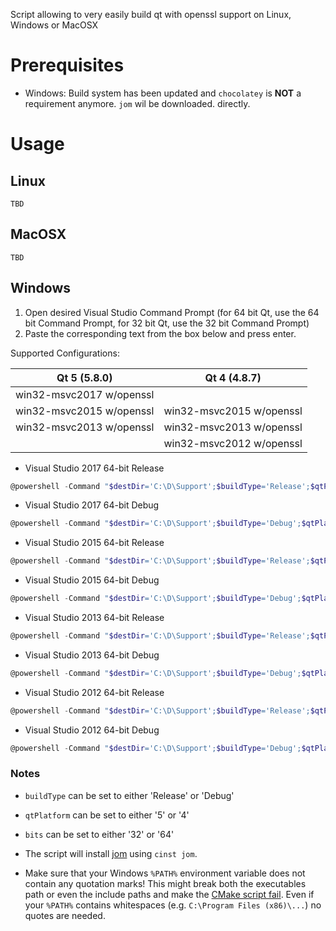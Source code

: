 Script allowing to very easily build qt with openssl support on Linux, Windows or MacOSX

Prerequisites
=============

* Windows: Build system has been updated and `chocolatey` is **NOT** a requirement anymore. `jom` wil be downloaded.
directly.

Usage
=====

Linux
-----

```
TBD
```

MacOSX
------

```
TBD
```

Windows
-------

1. Open desired Visual Studio Command Prompt (for 64 bit Qt, use the 64 bit Command Prompt, for 32 bit Qt, use the 32 bit Command Prompt)
2. Paste the corresponding text from the box below and press enter.

Supported Configurations:

| Qt 5 (5.8.0)            | Qt 4 (4.8.7)            |
| ------------------------|:-----------------------:|
| win32-msvc2017 w/openssl|                         |
| win32-msvc2015 w/openssl| win32-msvc2015 w/openssl|
| win32-msvc2013 w/openssl| win32-msvc2013 w/openssl|
|                         | win32-msvc2012 w/openssl|

* Visual Studio 2017 64-bit Release

```PowerShell
@powershell -Command "$destDir='C:\D\Support';$buildType='Release';$qtPlatform='win32-msvc2017';$qtVersion='5';$bits='64';iex ((new-object net.webclient).DownloadString('https://raw.githubusercontent.com/jcfr/qt-easy-build/4.8.7-5.8.0/windows_build_qt.ps1'))"
```

* Visual Studio 2017 64-bit Debug

```PowerShell
@powershell -Command "$destDir='C:\D\Support';$buildType='Debug';$qtPlatform='win32-msvc2017';$qtVersion='5';$bits='64';iex ((new-object net.webclient).DownloadString('https://raw.githubusercontent.com/jcfr/qt-easy-build/4.8.7-5.8.0/windows_build_qt.ps1'))"
```

* Visual Studio 2015 64-bit Release

```PowerShell
@powershell -Command "$destDir='C:\D\Support';$buildType='Release';$qtPlatform='win32-msvc2015';$qtVersion='5';$bits='64';iex ((new-object net.webclient).DownloadString('https://raw.githubusercontent.com/jcfr/qt-easy-build/4.8.7-5.8.0/windows_build_qt.ps1'))"
```

* Visual Studio 2015 64-bit Debug

```PowerShell
@powershell -Command "$destDir='C:\D\Support';$buildType='Debug';$qtPlatform='win32-msvc2015';$qtVersion='5';$bits='64';iex ((new-object net.webclient).DownloadString('https://raw.githubusercontent.com/jcfr/qt-easy-build/4.8.7-5.8.0/windows_build_qt.ps1'))"
```

* Visual Studio 2013 64-bit Release

```PowerShell
@powershell -Command "$destDir='C:\D\Support';$buildType='Release';$qtPlatform='win32-msvc2013';$qtVersion='4';$bits='64';iex ((new-object net.webclient).DownloadString('https://raw.githubusercontent.com/jcfr/qt-easy-build/4.8.7-5.8.0/windows_build_qt.ps1'))"
```

* Visual Studio 2013 64-bit Debug

```PowerShell
@powershell -Command "$destDir='C:\D\Support';$buildType='Debug';$qtPlatform='win32-msvc2013';$qtVersion='4';$bits='64';iex ((new-object net.webclient).DownloadString('https://raw.githubusercontent.com/jcfr/qt-easy-build/4.8.7-5.8.0/windows_build_qt.ps1'))"
```

* Visual Studio 2012 64-bit Release

```PowerShell
@powershell -Command "$destDir='C:\D\Support';$buildType='Release';$qtPlatform='win32-msvc2012';$qtVersion='4';$bits='64';iex ((new-object net.webclient).DownloadString('https://raw.githubusercontent.com/jcfr/qt-easy-build/4.8.7-5.8.0/windows_build_qt.ps1'))"
```

* Visual Studio 2012 64-bit Debug

```PowerShell
@powershell -Command "$destDir='C:\D\Support';$buildType='Debug';$qtPlatform='win32-msvc2012';$qtVersion='4';$bits='64';iex ((new-object net.webclient).DownloadString('https://raw.githubusercontent.com/jcfr/qt-easy-build/4.8.7-5.8.0/windows_build_qt.ps1'))"
```

<!--* Visual Studio 2010 64-bit Release

```PowerShell
@powershell -Command "$destDir='C:\D\Support';$buildType='Release';$qtPlatform='win32-msvc2010';$qtVersion='4';$bits='64';iex ((new-object net.webclient).DownloadString('https://raw.githubusercontent.com/jcfr/qt-easy-build/4.8.7-5.8.0/windows_build_qt.ps1'))"
```

* Visual Studio 2010 64-bit Debug

```PowerShell
@powershell -Command "$destDir='C:\D\Support';$buildType='Debug';$qtPlatform='win32-msvc2010';$qtVersion='4';$bits='64';iex ((new-object net.webclient).DownloadString('https://raw.githubusercontent.com/jcfr/qt-easy-build/4.8.7-5.8.0/windows_build_qt.ps1'))"
```

* Visual Studio 2008 64-bit Release

```PowerShell
@powershell -Command "$destDir='C:\D\Support';$buildType='Release';$qtPlatform='win32-msvc2008';$qtVersion='4';$bits='64';iex ((new-object net.webclient).DownloadString('https://raw.githubusercontent.com/jcfr/qt-easy-build/4.8.7-5.8.0/windows_build_qt.ps1'))"
```

* Visual Studio 2008 64-bit Debug

```PowerShell
@powershell -Command "$destDir='C:\D\Support';$buildType='Debug';$qtPlatform='win32-msvc2008';$qtVersion='4';$bits='64';iex ((new-object net.webclient).DownloadString('https://raw.githubusercontent.com/jcfr/qt-easy-build/4.8.7-5.8.0/windows_build_qt.ps1'))"
```-->

### Notes ###

* `buildType` can be set to either 'Release' or 'Debug'

* `qtPlatform` can be set to either '5' or '4'

* `bits` can be set to either '32' or '64'

* The script will install [jom](http://qt-project.org/wiki/jom) using `cinst jom`.

* Make sure that your Windows `%PATH%` environment variable does not contain any quotation marks! This
  might break both the executables path or even the include paths and make the [CMake script fail](https://github.com/jcfr/qt-easy-build/issues/19#issuecomment-213411046).
  Even if your `%PATH%` contains whitespaces (e.g. `C:\Program Files (x86)\...`) no quotes are needed.
